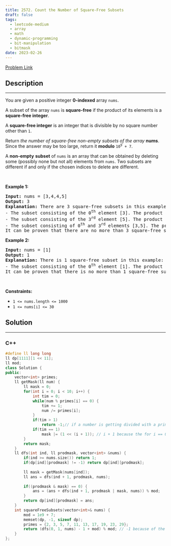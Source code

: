 ```yaml
---
title: 2572. Count the Number of Square-Free Subsets
draft: false
tags: 
  - leetcode-medium
  - array
  - math
  - dynamic-programming
  - bit-manipulation
  - bitmask
date: 2023-02-26
---
```


[Problem Link](https://leetcode.com/problems/count-the-number-of-square-free-subsets/)

## Description

---
<p>You are given a positive integer <strong>0-indexed</strong>&nbsp;array <code>nums</code>.</p>

<p>A subset of the array <code>nums</code> is <strong>square-free</strong> if the product of its elements is a <strong>square-free integer</strong>.</p>

<p>A <strong>square-free integer</strong> is an integer that is divisible by no square number other than <code>1</code>.</p>

<p>Return <em>the number of square-free non-empty subsets of the array</em> <strong>nums</strong>. Since the answer may be too large, return it <strong>modulo</strong> <code>10<sup>9</sup> + 7</code>.</p>

<p>A <strong>non-empty</strong>&nbsp;<strong>subset</strong> of <code>nums</code> is an array that can be obtained by deleting some (possibly none but not all) elements from <code>nums</code>. Two subsets are different if and only if the chosen indices to delete are different.</p>

<p>&nbsp;</p>
<p><strong class="example">Example 1:</strong></p>

<pre>
<strong>Input:</strong> nums = [3,4,4,5]
<strong>Output:</strong> 3
<strong>Explanation:</strong> There are 3 square-free subsets in this example:
- The subset consisting of the 0<sup>th</sup> element [3]. The product of its elements is 3, which is a square-free integer.
- The subset consisting of the 3<sup>rd</sup> element [5]. The product of its elements is 5, which is a square-free integer.
- The subset consisting of 0<sup>th</sup> and 3<sup>rd</sup> elements [3,5]. The product of its elements is 15, which is a square-free integer.
It can be proven that there are no more than 3 square-free subsets in the given array.</pre>

<p><strong class="example">Example 2:</strong></p>

<pre>
<strong>Input:</strong> nums = [1]
<strong>Output:</strong> 1
<strong>Explanation:</strong> There is 1 square-free subset in this example:
- The subset consisting of the 0<sup>th</sup> element [1]. The product of its elements is 1, which is a square-free integer.
It can be proven that there is no more than 1 square-free subset in the given array.
</pre>

<p>&nbsp;</p>
<p><strong>Constraints:</strong></p>

<ul>
	<li><code>1 &lt;= nums.length&nbsp;&lt;= 1000</code></li>
	<li><code>1 &lt;= nums[i] &lt;= 30</code></li>
</ul>


## Solution

---
### C++
``` cpp title='count-the-number-of-square-free-subsets'
#define ll long long
ll dp[1111][1 << 11];
ll mod;
class Solution {
public:
    vector<int> primes;
    ll getMask(ll num) {
        ll mask = 0;
        for(int i = 0; i < 10; i++) {
            int tim = 0;
            while(num % primes[i] == 0) {
                tim += 1;
                num /= primes[i];
            }
            if(tim > 1) 
				return -1;// if a number is getting divided with a prime more than 1 time meaning it can be divided by that primes square
            if(tim == 1) 
				mask |= (1 << (i + 1)); // i + 1 because the for i == 0 product 1 has already been taken
        }
        return mask;
    }
    ll dfs(int ind, ll prodmask, vector<int> &nums) {
        if(ind >= nums.size()) return 1;
        if(dp[ind][prodmask] != -1) return dp[ind][prodmask];
        
        ll mask = getMask(nums[ind]);
        ll ans = dfs(ind + 1, prodmask, nums);
        
        if((prodmask & mask) == 0) {
            ans = (ans + dfs(ind + 1, prodmask | mask, nums)) % mod;
        }
        return dp[ind][prodmask] = ans;
    }
    int squareFreeSubsets(vector<int>& nums) {
        mod = 1e9 + 7;
        memset(dp, -1, sizeof dp);
        primes = {2, 3, 5, 7, 11, 13, 17, 19, 23, 29};
        return (dfs(0, 1, nums) - 1 + mod) % mod; // -1 because of the case when we have not taken any number
    }
};
```

